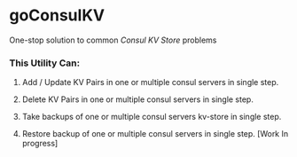 # goConsulKV
One-stop solution to common _Consul KV Store_ problems

### This Utility Can:

1. Add / Update KV Pairs in one or multiple consul servers in single step.

2. Delete KV Pairs in one or multiple consul servers in single step.

3. Take backups of one or multiple consul servers kv-store in single step.

4. Restore backup of one or multiple consul servers in single step. [Work In progress]
